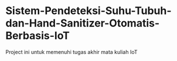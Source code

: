 # **Sistem-Pendeteksi-Suhu-Tubuh-dan-Hand-Sanitizer-Otomatis-Berbasis-IoT**
Project ini untuk memenuhi tugas akhir mata kuliah IoT
